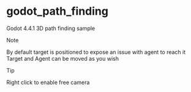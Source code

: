 # godot_path_finding

Godot 4.4.1 3D path finding sample


> [!NOTE]
> By default target is positioned to expose an issue with agent to reach it
> Target and Agent can be moved as you wish


> [!TIP]
> Right click to enable free camera